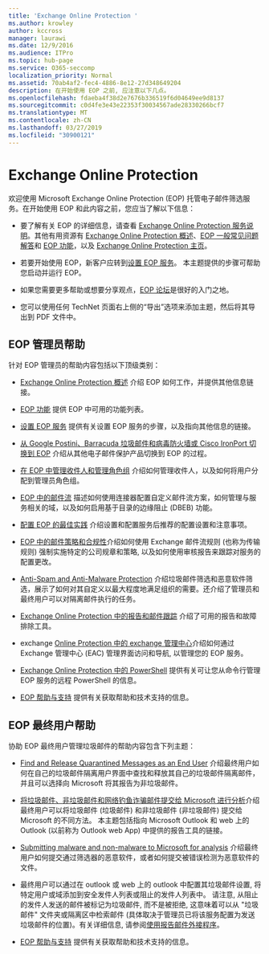 ```yaml
---
title: 'Exchange Online Protection '
ms.author: krowley
author: kccross
manager: laurawi
ms.date: 12/9/2016
ms.audience: ITPro
ms.topic: hub-page
ms.service: O365-seccomp
localization_priority: Normal
ms.assetid: 70ab4af2-fec4-4886-8e12-27d348649204
description: 在开始使用 EOP 之前, 应注意以下几点。
ms.openlocfilehash: fdaeba4f38d2e7676b336519f6d04649ee9d8137
ms.sourcegitcommit: c0d4fe3e43e22353f30034567ade28330266bcf7
ms.translationtype: MT
ms.contentlocale: zh-CN
ms.lasthandoff: 03/27/2019
ms.locfileid: "30900121"
---
```

# <a name="exchange-online-protection"></a>Exchange Online Protection 

欢迎使用 Microsoft Exchange Online Protection (EOP) 托管电子邮件筛选服务。在开始使用 EOP 和此内容之前，您应当了解以下信息：
  
- 要了解有关 EOP 的详细信息，请查看 [Exchange Online Protection 服务说明](https://go.microsoft.com/fwlink/p/?LinkId=320619)。其他有用资源有 [Exchange Online Protection 概述](exchange-online-protection-overview.md)、[EOP 一般常见问题解答](eop-general-faq.md)和 [EOP 功能](eop-features.md)，以及 [Exchange Online Protection 主页](https://go.microsoft.com/fwlink/?LinkId=279912)。
    
- 若要开始使用 EOP，新客户应转到[设置 EOP 服务](set-up-your-eop-service.md)。 本主题提供的步骤可帮助您启动并运行 EOP。 
    
- 如果您需要更多帮助或想要分享观点，[EOP 论坛](https://go.microsoft.com/fwlink/?LinkId=285351)是很好的入门之地。 
    
- 您可以使用任何 TechNet 页面右上侧的“导出”选项来添加主题，然后将其导出到 PDF 文件中。 
    
## <a name="eop-help-for-administrators"></a>EOP 管理员帮助

针对 EOP 管理员的帮助内容包括以下顶级类别：
  
- [Exchange Online Protection 概述](exchange-online-protection-overview.md) 介绍 EOP 如何工作，并提供其他信息链接。 
    
- [EOP 功能](eop-features.md) 提供 EOP 中可用的功能列表。 
    
- [设置 EOP 服务](set-up-your-eop-service.md) 提供有关设置 EOP 服务的步骤，以及指向其他信息的链接。 
    
- [从 Google Postini、Barracuda 垃圾邮件和病毒防火墙或 Cisco IronPort 切换到 EOP](switch-to-eop-from-google-postini-the-barracuda-spam-and-virus-firewall-or-cisco.md) 介绍从其他电子邮件保护产品切换到 EOP 的过程。 
    
- [在 EOP 中管理收件人和管理角色组](manage-recipients-and-admin-role-groups-in-eop.md) 介绍如何管理收件人，以及如何将用户分配到管理员角色组。 
    
- [EOP 中的邮件流](mail-flow-in-eop.md) 描述如何使用连接器配置自定义邮件流方案，如何管理与服务相关的域，以及如何启用基于目录的边缘阻止 (DBEB) 功能。 
    
- [配置 EOP 的最佳实践](best-practices-for-configuring-eop.md) 介绍设置和配置服务后推荐的配置设置和注意事项。 
    
- [EOP 中的邮件策略和合规性](messaging-policy-and-compliance-in-eop.md)介绍如何使用 Exchange 邮件流规则 (也称为传输规则) 强制实施特定的公司规章和策略, 以及如何使用审核报告来跟踪对服务的配置更改。 
    
- [Anti-Spam and Anti-Malware Protection](http://technet.microsoft.com/library/93c6c227-7442-4293-b64d-ec8f15c928db.aspx) 介绍垃圾邮件筛选和恶意软件筛选，展示了如何对其自定义以最大程度地满足组织的需要。还介绍了管理员和最终用户可以对隔离邮件执行的任务。 
    
- [Exchange Online Protection 中的报告和邮件跟踪](reporting-and-message-trace-in-exchange-online-protection.md) 介绍了可用的报告和故障排除工具。 
    
- exchange [Online Protection 中的 exchange 管理中心](../exchange-admin-center-in-exchange-online-protection-eop.md)介绍如何通过 Exchange 管理中心 (EAC) 管理界面访问和导航, 以管理您的 EOP 服务。 
    
- [Exchange Online Protection 中的 PowerShell](http://technet.microsoft.com/library/f7918a88-774a-405e-945b-bc2f5ee9f748.aspx) 提供有关可让您从命令行管理 EOP 服务的远程 PowerShell 的信息。 
    
- [EOP 帮助与支持](help-and-support-for-eop.md) 提供有关获取帮助和技术支持的信息。 
    
## <a name="eop-help-for-end-users"></a>EOP 最终用户帮助
<a name="sectionSection1"> </a>

协助 EOP 最终用户管理垃圾邮件的帮助内容包含下列主题：
  
- [Find and Release Quarantined Messages as an End User](http://technet.microsoft.com/library/e439b560-827a-4807-abd3-6b861c1ff786.aspx) 介绍最终用户如何在自己的垃圾邮件隔离用户界面中查找和释放其自己的垃圾邮件隔离邮件，并且可以选择向 Microsoft 将其报告为非垃圾邮件。 
        
- [将垃圾邮件、非垃圾邮件和网络钓鱼诈骗邮件提交给 Microsoft 进行分析](../submit-spam-non-spam-and-phishing-scam-messages-to-microsoft-for-analysis.md)介绍最终用户可以将垃圾邮件 (垃圾邮件) 和非垃圾邮件 (非垃圾邮件) 提交给 Microsoft 的不同方法。 本主题包括指向 Microsoft Outlook 和 web 上的 Outlook (以前称为 Outlook web App) 中提供的报告工具的链接。 
    
- [Submitting malware and non-malware to Microsoft for analysis](../submitting-malware-and-non-malware-to-microsoft-for-analysis.md) 介绍最终用户如何提交通过筛选器的恶意软件，或者如何提交被错误检测为恶意软件的文件。 
    
- 最终用户可以通过在 outlook 或 web 上的 outlook 中配置其垃圾邮件设置, 将特定用户或域添加到安全发件人列表或阻止的发件人列表中。 请注意, 从阻止的发件人发送的邮件被标记为垃圾邮件, 而不是被拒绝, 这意味着可以从 "垃圾邮件" 文件夹或隔离区中检索邮件 (具体取决于管理员已将该服务配置为发送垃圾邮件的位置)。有关详细信息, 请参阅[使用报告邮件外接程序](https://support.office.com/article/addin-b5caa9f1-cdf3-4443-af8c-ff724ea719d2)。
    
- [EOP 帮助与支持](help-and-support-for-eop.md) 提供有关获取帮助和技术支持的信息。 
    
